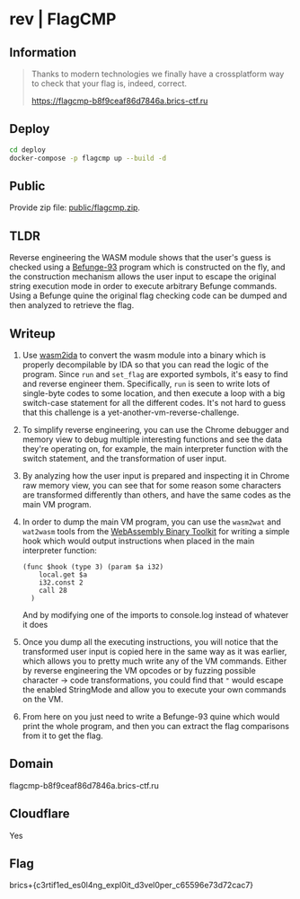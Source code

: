 # rev | FlagCMP

## Information

> Thanks to modern technologies we finally have a crossplatform way to check that your flag is, indeed, correct.
>
> https://flagcmp-b8f9ceaf86d7846a.brics-ctf.ru

## Deploy

```sh
cd deploy
docker-compose -p flagcmp up --build -d
```

## Public

Provide zip file: [public/flagcmp.zip](public/flagcmp.zip).

## TLDR

Reverse engineering the WASM module shows that the user's guess is checked using a [Befunge-93](https://github.com/catseye/Befunge-93/blob/master/doc/Befunge-93.markdown) program which is constructed on the fly, and the construction mechanism allows the user input to escape the original string execution mode in order to execute arbitrary Befunge commands. Using a Befunge quine the original flag checking code can be dumped and then analyzed to retrieve the flag.

## Writeup

1. Use [wasm2ida](https://github.com/vient/wasm2ida) to convert the wasm module into a binary which is properly decompilable by IDA so that you can read the logic of the program. Since `run` and `set_flag` are exported symbols, it's easy to find and reverse engineer them. Specifically, `run` is seen to write lots of single-byte codes to some location, and then execute a loop with a big switch-case statement for all the different codes. It's not hard to guess that this challenge is a yet-another-vm-reverse-challenge.
2. To simplify reverse engineering, you can use the Chrome debugger and memory view to debug multiple interesting functions and see the data they're operating on, for example, the main interpreter function with the switch statement, and the transformation of user input.
3. By analyzing how the user input is prepared and inspecting it in Chrome raw memory view, you can see that for some reason some characters are transformed differently than others, and have the same codes as the main VM program.
4. In order to dump the main VM program, you can use the `wasm2wat` and `wat2wasm` tools from the [WebAssembly Binary Toolkit](https://github.com/WebAssembly/wabt) for writing a simple hook which would output instructions when placed in the main interpreter function:
   ```
   (func $hook (type 3) (param $a i32)
       local.get $a
       i32.const 2
       call 28
     )
   ```

   And by modifying one of the imports to console.log instead of whatever it does
5. Once you dump all the executing instructions, you will notice that the transformed user input is copied here in the same way as it was earlier, which allows you to pretty much write any of the VM commands. Either by reverse engineering the VM opcodes or by fuzzing possible character -> code transformations, you could find that `"` would escape the enabled StringMode and allow you to execute your own commands on the VM.
6. From here on you just need to write a Befunge-93 quine which would print the whole program, and then you can extract the flag comparisons from it to get the flag.

## Domain

flagcmp-b8f9ceaf86d7846a.brics-ctf.ru

## Cloudflare

Yes

## Flag

brics+{c3rtif1ed_es0l4ng_expl0it_d3vel0per_c65596e73d72cac7}
